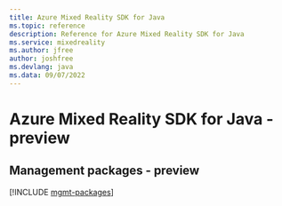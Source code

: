```yaml
---
title: Azure Mixed Reality SDK for Java
ms.topic: reference
description: Reference for Azure Mixed Reality SDK for Java
ms.service: mixedreality
ms.author: jfree
author: joshfree
ms.devlang: java
ms.data: 09/07/2022
---
```

# Azure Mixed Reality SDK for Java - preview

## Management packages - preview
[!INCLUDE [mgmt-packages](mixed-reality-mgmt-index.md)]